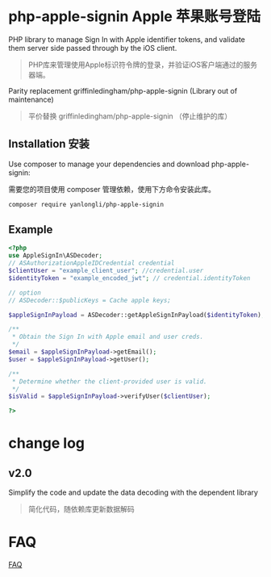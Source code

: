 php-apple-signin Apple 苹果账号登陆
=======
PHP library to manage Sign In with Apple identifier tokens, and validate them server side passed through by the iOS client.

> PHP库来管理使用Apple标识符令牌的登录，并验证iOS客户端通过的服务器端。

Parity replacement griffinledingham/php-apple-signin (Library out of maintenance)

>平价替换 griffinledingham/php-apple-signin （停止维护的库）

Installation 安装
------------

Use composer to manage your dependencies and download php-apple-signin:

需要您的项目使用 composer 管理依赖，使用下方命令安装此库。

```bash
composer require yanlongli/php-apple-signin
```

Example
-------
```php
<?php
use AppleSignIn\ASDecoder;
// ASAuthorizationAppleIDCredential credential
$clientUser = "example_client_user"; //credential.user
$identityToken = "example_encoded_jwt"; // credential.identityToken

// option 
// ASDecoder::$publicKeys = Cache apple keys;

$appleSignInPayload = ASDecoder::getAppleSignInPayload($identityToken);

/**
 * Obtain the Sign In with Apple email and user creds.
 */
$email = $appleSignInPayload->getEmail();
$user = $appleSignInPayload->getUser();

/**
 * Determine whether the client-provided user is valid.
 */
$isValid = $appleSignInPayload->verifyUser($clientUser);

?>
```

# change log

## v2.0
Simplify the code and update the data decoding with the dependent library
> 简化代码，随依赖库更新数据解码

# FAQ

[FAQ](doc/faq.md)

